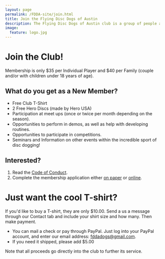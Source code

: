 ```yaml
---
layout: page
permalink: /FDDA-site/join.html
title: Join the Flying Disc Dogs of Austin
description: The Flying Disc Dogs of Austin club is a group of people and their dogs who meet to play games with flying discs and who compete in disc dog competitions.
image:
  feature: logo.jpg
---
```


# Join the Club!

Membership is only $35 per Individual Player and $40 per Family (couple and/or with children under 18 years of age).

## What do you get as a New Member?

-   Free Club T-Shirt
-   2 Free Hero Discs (made by Hero USA)
-   Participation at meet ups (once or twice per month depending on the season).
-   Opportunities to perform in demos, as well as help with developing routines.
-   Opportunities to participate in competitions.
-   Seminars and Information on other events within the incredible sport of disc dogging!

## Interested?

1.  Read the [Code of Conduct](https://drive.google.com/file/d/0B8FTfwLVTQ1ramJva3ZqSmNRY0k/view?usp=sharing).
1.  Complete the membership application either [on paper](https://drive.google.com/file/d/0B8FTfwLVTQ1rUnhmbFlJZUFOSkU/view?usp=sharing) or [online](https://drive.google.com/open?id=1Vj7xB2zadOoDrH3kY6PRkI0NyToOVrNltiarEwD8PWU).

# Just want the cool T-shirt?

If you'd like to buy a T-shirt, they are only $10.00. Send a us a message through our Contact tab and include your shirt size and how many. Then make payment.

-   You can mail a check or pay through PayPal. Just log into your PayPal account, and enter our email address: [fddadogs@gmail.com](mailto:fddadogs@gmail.com).
-   If you need it shipped, please add $5.00

Note that all proceeds go directly into the club to further its service.
